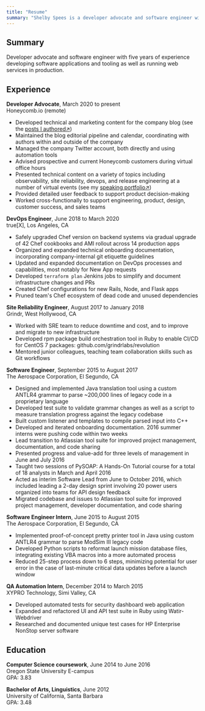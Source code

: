 ```yaml
---
title: "Resume"
summary: "Shelby Spees is a developer advocate and software engineer with five years of experience developing software applications and tooling as well as running web services in production."
---
```


## Summary

Developer advocate and software engineer with five years of experience developing software applications and tooling as well as running web services in production.

## Experience

**Developer Advocate**, March 2020 to present  
Honeycomb.io (remote)
- Developed technical and marketing content for the company blog (see the <a href="https://honeycomb.io/author/shelby/" target="_blank">posts I authored↗️</a>)
- Maintained the blog editorial pipeline and calendar, coordinating with authors within and outside of the company
- Managed the company Twitter account, both directly and using automation tools
- Advised prospective and current Honeycomb customers during virtual office hours
- Presented technical content on a variety of topics including observability, site reliability, devops, and release engineering at a number of virtual events (see my <a href="https://speaking.shelbyspees.com/" target="_blank">speaking portfolio↗️</a>)
- Provided detailed user feedback to support product decision-making
- Worked cross-functionally to support engineering, product, design, customer success, and sales teams

**DevOps Engineer**, June 2018 to March 2020  
true[X], Los Angeles, CA
- Safely upgraded Chef version on backend systems via gradual upgrade of 42 Chef cookbooks and AMI rollout across 14 production apps
- Organized and expanded technical onboarding documentation, incorporating company-internal git etiquette guidelines
- Updated and expanded documentation on DevOps processes and capabilities, most notably for New App requests
- Developed `terraform plan` Jenkins jobs to simplify and document infrastructure changes and PRs
- Created Chef configurations for new Rails, Node, and Flask apps
- Pruned team's Chef ecosystem of dead code and unused dependencies

**Site Reliability Engineer**, August 2017 to January 2018  
Grindr, West Hollywood, CA 
- Worked with SRE team to reduce downtime and cost, and to improve and migrate to new infrastructure
- Developed rpm package build orchestration tool in Ruby to enable CI/CD for CentOS 7 packages: github.com/grindrlabs/revolution
- Mentored junior colleagues, teaching team collaboration skills such as Git workflows
 
**Software Engineer**, September 2015 to August 2017  
The Aerospace Corporation, El Segundo, CA 
- Designed and implemented Java translation tool using a custom ANTLR4 grammar to parse ~200,000 lines of legacy code in a proprietary language
- Developed test suite to validate grammar changes as well as a script to measure translation progress against the legacy codebase
- Built custom listener and templates to compile parsed input into C++
- Developed and iterated onboarding documentation. 2016 summer interns were pushing code within two weeks
- Lead transition to Atlassian tool suite for improved project management, documentation, and code sharing
- Presented progress and value-add for three levels of management in June and July 2016
- Taught two sessions of PySOAP: A Hands-On Tutorial course for a total of 18 analysts in March and April 2016
- Acted as interim Software Lead from June to October 2016, which included leading a 2-day design sprint involving 20 power users organized into teams for API design feedback
- Migrated codebase and issues to Atlassian tool suite for improved project management, developer documentation, and code sharing

**Software Engineer Intern**, June 2015 to August 2015  
The Aerospace Corporation, El Segundo, CA 
- Implemented proof-of-concept pretty printer tool in Java using custom ANTLR4 grammar to parse ModSim III legacy code
- Developed Python scripts to reformat launch mission database files, integrating existing VBA macros into a more automated process
- Reduced 25-step process down to 6 steps, minimizing potential for user error in the case of last-minute critical data updates before a launch window

**QA Automation Intern**, December 2014 to March 2015  
XYPRO Technology, Simi Valley, CA 
- Developed automated tests for security dashboard web application
- Expanded and refactored UI and API test suite in Ruby using Watir-Webdriver
- Researched and documented unique test cases for HP Enterprise NonStop server software

## Education

**Computer Science coursework**, June 2014 to June 2016  
Oregon State University E-campus  
GPA: 3.83

**Bachelor of Arts, Linguistics**, June 2012  
University of California, Santa Barbara  
GPA: 3.48
